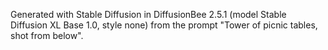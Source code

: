 Generated with Stable Diffusion in DiffusionBee 2.5.1 (model Stable Diffusion XL Base 1.0, style none) from the prompt "Tower of picnic tables, shot from below".